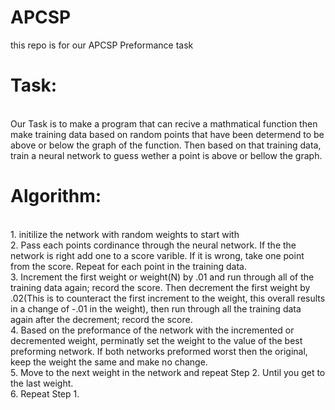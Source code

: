# APCSP
this repo is for our APCSP Preformance task

<h1>Task:</h1>
<br>
Our Task is to make a program that can recive a mathmatical function then make training data based on random points that have been determend to be above or below the graph of the function. Then based on that training data, train a neural network to guess wether a point is above or bellow the graph.  
<h1>Algorithm:</h1>
<br>
1. initilize the network with random weights to start with
<br>2. Pass each points cordinance through the neural network. If the the network is right add one to a score varible. If it is wrong, take one point from the score. Repeat for each point in the training data.   
<br>3. Increment the first weight or weight(N) by .01 and run through all of the training data again; record the score. Then decrement the first weight by .02(This is to counteract the first increment to the weight, this overall results in a change of -.01 in the weight), then run through all the training data again after the decrement; record the score.
<br>4. Based on the preformance of the network with the incremented or decremented weight, perminatly set the weight to the value of the best preforming network. If both networks preformed worst then the original, keep the weight the same and make no change. 
<br>5. Move to the next weight in the network and repeat Step 2. Until you get to the last weight. 
<br>6. Repeat Step 1.  
